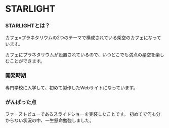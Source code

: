 # STARLIGHT

### STARLIGHTとは？
カフェ×プラネタリウムの2つのテーマで構成されている架空のカフェになっています。

カフェにプラネタリウムが設置されているので、いつどこでも満点の星空を楽しむことができます。


### 開発時期
専門学校に入学して、初めて製作したWebサイトになっています。


### がんばった点
ファーストビューであるスライドショーを実装したことです。
初めてで何も分からない状況の中、一生懸命勉強しました。
